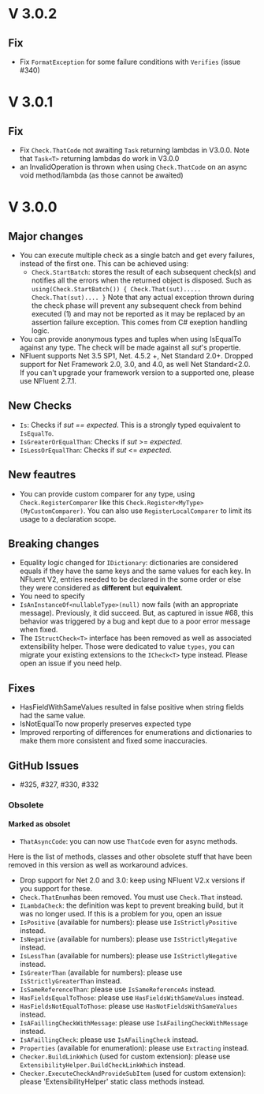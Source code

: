 # V 3.0.2
## Fix
* Fix `FormatException` for some failure conditions with `Verifies` (issue #340)

# V 3.0.1
## Fix
* Fix `Check.ThatCode` not awaiting `Task` returning lambdas in V3.0.0. Note that `Task<T>` returning lambdas do work in V3.0.0
* an InvalidOperation is thrown when using `Check.ThatCode` on an async void method/lambda (as those cannot be awaited)


# V 3.0.0
## Major changes
* You can execute multiple check as a single batch and get every failures, instead of the first one. This can be achieved using:
	* `Check.StartBatch`: stores the result of each subsequent check(s) and notifies all the errors when the returned object is disposed. Such as
		`using(Check.StartBatch())
		{
			Check.That(sut).....
			Check.That(sut)....
		}`
		Note that any actual exception thrown during the check phase will prevent any subsequent check from behind executed (1) and may not be reported as it may be replaced by an assertion failure exception.
		This comes from C# exeption handling logic.
* You can provide anonymous types and tuples when using IsEqualTo against any type. The check will be made against all
_sut_'s propertie.
* NFluent supports Net 3.5 SP1, Net. 4.5.2 +, Net Standard 2.0+. Dropped support for Net Framework 2.0, 3.0, and 4.0, as well Net Standard<2.0. 
 If you can't upgrade your framework version to a supported one, please use NFluent 2.7.1.


## New Checks
* `Is`: Checks if _sut == expected_. This is a strongly typed equivalent to `IsEqualTo`.
* `IsGreaterOrEqualThan`: Checks if _sut_ >= _expected_. 
* `IsLessOrEqualThan`: Checks if _sut_ <= _expected_. 

## New feautres
* You can provide custom comparer for any type, using `Check.RegisterComparer` like this `Check.Register<MyType>(MyCustomComparer)`. 
You can also use `RegisterLocalComparer` to limit its usage to a declaration scope.

## Breaking changes
* Equality logic changed for `IDictionary`: dictionaries are considered equals if they have the same keys and
the same values for each key. In NFluent V2, entries needed to be declared in the some order or else they were considered as **different** but **equivalent**.
* You need to specify
* `IsAnInstanceOf<nullableType>(null)` now fails (with an appropriate message). Previously, it did succeed. But,
as captured in issue #68, this behavior was triggered by a bug and kept due to a poor error message when fixed.
* The `IStructCheck<T>` interface has been removed as well as associated extensibility helper. Those were dedicated
to value `types`, you can migrate your existing extensions to the `ICheck<T>` type instead. Please open an issue if
you need help.

## Fixes
* HasFieldWithSameValues resulted in false positive when string fields had the same value.
* IsNotEqualTo now properly preserves expected type
* Improved rerporting of differences for enumerations and dictionaries to make them more consistent and fixed some inaccuracies.

## GitHub Issues
* #325, #327, #330, #332

### Obsolete
#### Marked as obsolet
* `ThatAsyncCode`: you can now use `ThatCode` even for async methods.

Here is the list of methods, classes and other obsolete stuff that have been removed in this version as well
as workaround advices.
* Drop support for Net 2.0 and 3.0: keep using NFluent V2.x versions if you support for these.
* `Check.ThatEnum`has been removed. You must use `Check.That` instead.
* `ILambdaCheck`: the definition was kept to prevent breaking build, but it was no longer used. If this is a
problem for you, open an issue
* `IsPositive` (available for numbers): please use `IsStrictlyPositive` instead.
* `IsNegative` (available for numbers): please use `IsStrictlyNegative` instead.
* `IsLessThan` (available for numbers): please use `IsStrictlyNegative` instead.
* `IsGreaterThan` (available for numbers): please use `IsStrictlyGreaterThan` instead.
* `IsSameReferenceThan`: please use `IsSameReferenceAs` instead.
* `HasFieldsEqualToThose`: please use `HasFieldsWithSameValues` instead.
* `HasFieldsNotEqualToThose`: please use `HasNotFieldsWithSameValues` instead.
* `IsAFaillingCheckWithMessage`: please use `IsAFailingCheckWithMessage` instead.
* `IsAFaillingCheck`: please use `IsAFailingCheck` instead.
* `Properties` (available for enumeration): please use `Extracting` instead.
* `Checker.BuildLinkWhich` (used for custom extension): please use `ExtensibilityHelper.BuildCheckLinkWhich` instead.
* `Checker.ExecuteCheckAndProvideSubItem` (used for custom extension): please 'ExtensibilityHelper' static class methods instead.

